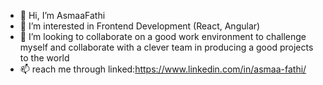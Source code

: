 - 👋 Hi, I’m AsmaaFathi
- 👀 I’m interested in Frontend Development (React, Angular)
- 💞️ I’m looking to collaborate on a good work environment to challenge myself and collaborate with a clever team in producing a good projects to the world
- 📫 reach me through linked:https://www.linkedin.com/in/asmaa-fathi/

<!---
AsmaaFH/AsmaaFH is a ✨ special ✨ repository because its `README.md` (this file) appears on your GitHub profile.
You can click the Preview link to take a look at your changes.
--->
